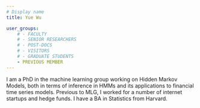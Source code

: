 ```yaml
---
# Display name
title: Yue Wu

user_groups:
    # - FACULTY
    # - SENIOR RESEARCHERS
    # - POST-DOCS
    # - VISITORS
    # - GRADUATE STUDENTS
    - PREVIOUS MEMBER
---
```




I am a PhD in the machine learning group working on Hidden Markov Models, both in terms of inference in HMMs and its applications to financial time series models. Previous to MLG, I worked for a number of internet startups and hedge funds. I have a BA in Statistics from Harvard.